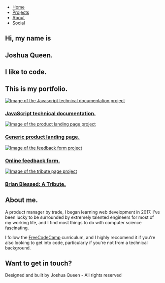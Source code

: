 <!DOCTYPE html>
<html>
  <head>
    <meta charset="UTF-8">
    <link rel="icon" type="image/x-icon" href="assets/favicon.ico">
    <link rel="shortcut icon" href="favicon.ico" type="assets/favicon.ico">
    <title>Joshua Queen</title>
    <link rel="stylesheet" type="text/css" href="styles.css">
    <link rel="stylesheet" href="https://use.fontawesome.com/releases/v5.5.0/css/all.css" integrity="sha384-B4dIYHKNBt8Bc12p+WXckhzcICo0wtJAoU8YZTY5qE0Id1GSseTk6S+L3BlXeVIU" crossorigin="anonymous">
    <meta name="description" content="Hi, I'm Joshua Queen. This is my portfolio.">
      <meta property="og:title" content="Joshua Queen"/>
      <meta property="og:url" content="https://jqueen.co.uk" />
      <meta property="og:description" content="Hi, I'm Joshua Queen. This is my portfolio.">
      <meta property="og:image" content="assets/social_share_img.png">
      <meta property="og:type" content="website" />
  </head>

<nav id="navbar">
  <ul>
    <li class="nav-item"><a href="#welcome-section">Home</a></li>
    <li class="nav-item"><a href="#projects">Projects</a></li>
    <li class="nav-item"><a href="#about">About</a></li>
    <li class="nav-item"><a href="#social">Social</a></li>
  </ul>
</nav>

<section id="welcome-section">
  <div id="title-container">
    <div id="page-title">
      <h2 class="title-wrapper-text">Hi, my name is</h2>
      <h1 id="main-title">Joshua Queen.</h1>
      <h2 class="title-wrapper-text">I like to code.</h2>
    </div>
  </div>
</section>

<section id="projects">
  <div id="projects-section-container">
  <div id="projects-section-title">
    <h2>This is my portfolio.</h2>
  </div>
  <div id="projects-container">
    <div class="project-tile">
      <div class="project-thumbnail">
        <a href="https://codepen.io/Kohota107/pen/XydXgz" target="_blank"><img src="assets/JS-tech-docs-ss.png" alt="Image of the Javascript technical documentation project" class="project-thumbnail-img"></a>
      </div>
      <div class="project-title">
        <a href="https://codepen.io/Kohota107/pen/XydXgz" target="_blank"><h3> JavaScript technical documentation.</h3></a>
      </div>
    </div>
    <div class="project-tile">
      <div class="project-thumbnail">
        <a href="https://codepen.io/Kohota107/pen/djaoom" target="_blank"><img src="assets/landing-page-ss.png" alt="Image of the product landing page project" class="project-thumbnail-img"></a>
      </div>
      <div class="project-title">
        <a href="https://codepen.io/Kohota107/pen/djaoom" target="_blank"><h3> Generic product landing page.</h3></a>
      </div>
    </div>
    <div class="project-tile">
      <div class="project-thumbnail">
        <a href="https://codepen.io/Kohota107/pen/djRqax" target="_blank"><img src="assets/feedback-form-ss.png" alt="Image of the feedback form project" class="project-thumbnail-img"></a>
      </div>
      <div class="project-title">
        <a href="https://codepen.io/Kohota107/pen/djRqax" target="_blank"><h3>Online feedback form.</h3></a>
      </div>
    </div>
    <div class="project-tile">
      <div class="project-thumbnail">
        <a href="https://codepen.io/Kohota107/pen/WyrWzL" target="_blank"><img src="assets/brian-blessed-ss.png" alt="Image of the tribute page project" border="0" class="project-thumbnail-img"></a>
      </div>
      <div class="project-title">
        <a href="https://codepen.io/Kohota107/pen/WyrWzL" target="_blank"><h3>Brian Blessed: A Tribute.</h3></a>
      </div>
    </div>
  </div>
  </div>
</section>

<section id="about">
  <div id="about-section-title">
    <h2>About me.</h2>
  </div>
  <div id="about-container">
    <div id="about-text">
      <p>A product manager by trade, I began learning web development in 2017. I've been lucky to be surrounded by extremely talented engineers for most of my working life, and I find most things to do with computer science fascinating.</p>
      <p>I follow the <a href="https://www.freecodecamp.org/" target="_blank">FreeCodeCamp</a> curriculum, and I highly reccomend it if you're also looking to get into code, particularly if you're not from a technical background.</p>
    </div>
  </div>
</section>

<section id="social">
  <div id="social-section-title">
    <h2>Want to get in touch?</h2>
  </div>
  <div id="social-container">
    <div id="icons-container">
      <div class="icon-container">
        <a href="https://www.linkedin.com/in/joshua-queen-a2856329" class="profile-links" target="_blank"><i class="fab fa-linkedin"></i></a>
      </div>
      <div class="icon-container">
        <a href="https://github.com/Kohota107" class="profile-links" target="_blank"><i class="fab fa-github"></i></a>
      </div>
      <div class="icon-container">
        <a href="https://www.facebook.com/joshua.oddi" class="profile-links" target="_blank"><i class="fab fa-facebook"></i></a>
      </div>
      <div class="icon-container">
        <a href="https://www.freecodecamp.org/kohota107" id="profile-link" target="_blank"><i class="fab fa-free-code-camp"></i></a>
      </div>
      <div class="icon-container">
        <a href="mailto:josh@jqueen.co.uk" class="profile-links" target="_blank"><i class="fas fa-envelope-square"></i></a>
      </div>
    </div>
  </div>
</section>

<footer>
  <div id="footer-container">
    <p>Designed and built by Joshua Queen - All rights reserved</p>
  </div>
</footer>

</html>
